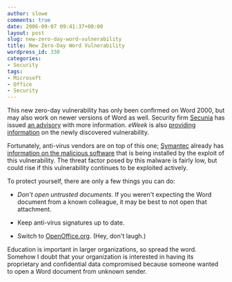 ```yaml
---
author: slowe
comments: true
date: 2006-09-07 09:41:37+00:00
layout: post
slug: new-zero-day-word-vulnerability
title: New Zero-Day Word Vulnerability
wordpress_id: 330
categories:
- Security
tags:
- Microsoft
- Office
- Security
---
```


This new zero-day vulnerability has only been confirmed on Word 2000, but may also work on newer versions of Word as well. Security firm [Secunia](http://secunia.com/) has issued [an advisory](http://secunia.com/advisories/21735/) with more information. _eWeek_ is also [providing information](http://www.eweek.com/article2/0,1759,2012375,00.asp) on the newly discovered vulnerability.

Fortunately, anti-virus vendors are on top of this one; [Symantec](http://www.symantec.com/) already has [information on the malicious software](http://www.symantec.com/enterprise/security_response/writeup.jsp?docid=2006-090219-2855-99&tabid=1) that is being installed by the exploit of this vulnerability. The threat factor posed by this malware is fairly low, but could rise if this vulnerability continues to be exploited actively.

To protect yourself, there are only a few things you can do:

* _Don't open untrusted documents._ If you weren't expecting the Word document from a known colleague, it may be best to not open that attachment.

* Keep anti-virus signatures up to date.

* Switch to [OpenOffice.org](http://www.openoffice.org/). (Hey, don't laugh.)

Education is important in larger organizations, so spread the word. Somehow I doubt that your organization is interested in having its proprietary and confidential data compromised because someone wanted to open a Word document from unknown sender.

